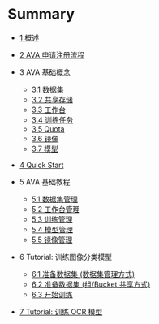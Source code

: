 # Summary

* [1 概述](./01-introduction.md)
* [2 AVA 申请注册流程](./02-register.md)
* 3 AVA 基础概念
    * [3.1 数据集](./03-concepts/3.1-dataset.md)
    * [3.2 共享存储](./03-concepts/3.2-shared-storage.md)
    * [3.3 工作台](./03-concepts/3.3-workspace.md)
    * [3.4 训练任务](./03-concepts/3.4-training.md)
    * [3.5 Quota](./03-concepts/3.5-quota.md)
    * [3.6 镜像](./03-concepts/3.6-image.md)
    * [3.7 模型](./03-concepts/3.7-model.md)
* [4 Quick Start](./04-quick-start.md)
* 5 AVA 基础教程
    * [5.1 数据集管理](./05-tasks/5.1-dataset.md)
    * [5.2 工作台管理](./05-tasks/5.2-workspace.md)
    * [5.3 训练管理](./05-tasks/5.3-training.md)
    * [5.4 模型管理](./05-tasks/5.4-snapshot-to-model.md)
    * [5.5 镜像管理](./05-tasks/5.5-custom-image.md)
* 6 Tutorial: 训练图像分类模型
    * [6.1 准备数据集 (数据集管理方式)](./06-tutorial-classification/6.1-dataset-with-jsonlist.md)
    * [6.2 准备数据集 (组/Bucket 共享方式)](./06-tutorial-classification/6.2-dataset-with-sharing.md)
    * [6.3 开始训练](./06-tutorial-classification/6.3-start-training.md)

* [7 Tutorial: 训练 OCR 模型](/07-tutorial-OCR/ocr.md)
